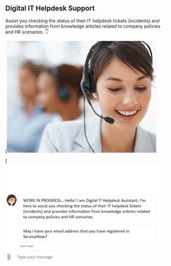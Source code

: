 ## Digital IT Helpdesk Support
Assist you checking the status of their IT helpdesk tickets (incidents) and provides information from knowledge articles related to company policies and HR scenarios. 👇	

[![IMAGE ALT TEXT HERE](https://github.com/bacdillon/Digital-IT-Helpdesk-Support/blob/main/img/Background%20Image.jpg)

[![IMAGE ALT TEXT HERE](https://github.com/bacdillon/Digital-IT-Helpdesk-Support/blob/main/img/chatbot.jpg)


